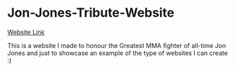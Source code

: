 # Jon-Jones-Tribute-Website

[Website Link](https://smdomi.github.io/Jon-Jones-Tribute-Website/)

This is a website I made to honour the Greatest MMA fighter of all-time Jon Jones and just to showcase an example of the type of websites I can create :)
